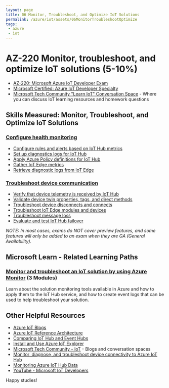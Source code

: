 ```yaml
---
layout: page
title: 06 Monitor, Troubleshoot, and Optimize IoT Solutions
permalink: /azure/iot/assets/06MonitorTroubleshootOptimize
tags: 
 - azure
 - iot
---
```


# AZ-220 Monitor, troubleshoot, and optimize IoT solutions (5-10%)

* [AZ-220: Microsoft Azure IoT Developer Exam](https://docs.microsoft.com/en-us/learn/certifications/exams/az-220)
* [Microsoft Certified: Azure IoT Developer Specialty](https://docs.microsoft.com/en-us/learn/certifications/azure-iot-developer-specialty)
* [Microsoft Tech Community "Learn IoT" Conversation Space](https://aka.ms/iottechcommunity/learniot) - Where you can discuss IoT learning resources and homework questions 

## Skills Measured: Monitor, Troubleshoot, and Optimize IoT Solutions

### [Configure health monitoring](https://docs.microsoft.com/azure/iot-hub/iot-hub-azure-service-health-integration?wt.mc_id=eventspg_16482_webpage_reactor) 

* [Configure rules and alerts based on IoT Hub metrics](https://docs.microsoft.com/azure/iot-hub/monitor-iot-hub?wt.mc_id=eventspg_16482_webpage_reactor)
* [Set up diagnostics logs for IoT Hub](https://docs.microsoft.com/azure/iot-hub/tutorial-use-metrics-and-diags?wt.mc_id=eventspg_16482_webpage_reactor)
* [Apply Azure Policy definitions for IoT Hub](https://docs.microsoft.com/azure/iot-hub/policy-reference?wt.mc_id=eventspg_16482_webpage_reactor)
* [Gather IoT Edge metrics](https://docs.microsoft.com/azure/iot-edge/how-to-observability?wt.mc_id=eventspg_16482_webpage_reactor)
* [Retrieve diagnostic logs from IoT Edge](https://docs.microsoft.com/azure/iot-edge/troubleshoot-in-portal?wt.mc_id=eventspg_16482_webpage_reactor)

### [Troubleshoot device communication](https://docs.microsoft.com/azure/iot-hub/tutorial-connectivity?wt.mc_id=eventspg_16482_webpage_reactor)

* [Verify that device telemetry is received by IoT Hub](https://docs.microsoft.com/azure/iot-hub/troubleshoot-message-routing?wt.mc_id=eventspg_16482_webpage_reactor)
* [Validate device twin properties, tags, and direct methods](https://docs.microsoft.com/azure/iot-hub/iot-hub-devguide-device-twins?wt.mc_id=eventspg_16482_webpage_reactor)
* [Troubleshoot device disconnects and connects](https://docs.microsoft.com/azure/iot-hub/iot-hub-troubleshoot-connectivity?wt.mc_id=eventspg_16482_webpage_reactor)
* [Troubleshoot IoT Edge modules and devices](https://docs.microsoft.com/azure/iot-edge/troubleshoot?wt.mc_id=eventspg_16482_webpage_reactor)
* [Troubleshoot message loss](https://docs.microsoft.com/azure/iot-hub/troubleshoot-message-routing?wt.mc_id=eventspg_16482_webpage_reactor)
* [Evaluate and test IoT Hub failover](https://docs.microsoft.com/azure/iot-hub/tutorial-manual-failover?wt.mc_id=eventspg_16482_webpage_reactor)

*NOTE: In most cases, exams do NOT cover preview features, and some features will only be added to an exam when they are GA (General Availability).*

## Microsoft Learn - Related Learning Paths

### [Monitor and troubleshoot an IoT solution by using Azure Monitor](https://docs.microsoft.com/learn/paths/monitor-troubleshoot-iot-solution-by-using-azure-monitor?wt.mc_id=eventspg_16482_webpage_reactor) (3 Modules)

Learn about the solution monitoring tools available in Azure and how to apply them to the IoT Hub service, and how to create event logs that can be used to help troubleshoot your solution.

## Other Helpful Resources

* [Azure IoT Blogs](https://azure.microsoft.com/blog/topics/internet-of-things/?wt.mc_id=eventspg_16482_webpage_reactor)
* [Azure IoT Reference Architecture](https://docs.microsoft.com/azure/architecture/reference-architectures/iot?wt.mc_id=eventspg_16482_webpage_reactor)
* [Comparing IoT Hub and Event Hubs](https://docs.microsoft.com/azure/iot-hub/iot-hub-compare-event-hubs?wt.mc_id=eventspg_16482_webpage_reactor)
* [Install and Use Azure IoT Explorer](https://docs.microsoft.com/azure/iot-fundamentals/howto-use-iot-explorer?wt.mc_id=eventspg_16482_webpage_reactor)
* [Microsoft Tech Community - IoT](https://techcommunity.microsoft.com/t5/internet-of-things-iot/ct-p/IoT?wt.mc_id=eventspg_16482_webpage_reactor) - Blogs and conversation spaces
* [Monitor, diagnose, and troubleshoot device connectivity to Azure IoT Hub](https://docs.microsoft.com/azure/iot-hub/iot-hub-troubleshoot-connectivity?wt.mc_id=eventspg_16482_webpage_reactor)
* [Monitoring Azure IoT Hub Data](https://docs.microsoft.com/azure/iot-hub/monitor-iot-hub-reference?wt.mc_id=eventspg_16482_webpage_reactor)
* [YouTube - Microsoft IoT Developers](https://www.youtube.com/channel/UCL7wy-iy_V76xxPnrIzGOZQ?wt.mc_id=eventspg_16482_webpage_reactor)

Happy studies!
